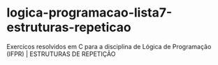 # logica-programacao-lista7-estruturas-repeticao
Exercicos resolvidos em C para a disciplina de Lógica de Programação (IFPR) | ESTRUTURAS DE REPETIÇÃO
